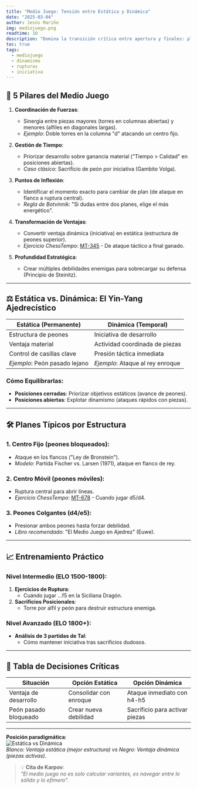 ```yaml
---
title: "Medio Juego: Tensión entre Estática y Dinámica"
date: "2025-03-04"
author: Jesús Mariño
img: mediojuego.png
readtime: 10
description: "Domina la transición crítica entre apertura y finales: planes concretos, rupturas y manejo de iniciativas."
toc: true
tags:
  - mediojuego
  - dinamismo
  - rupturas
  - iniciativa
---
```


## 🎯 **5 Pilares del Medio Juego**  
1. **Coordinación de Fuerzas**:  
   - Sinergia entre piezas mayores (torres en columnas abiertas) y menores (alfiles en diagonales largas).  
   - *Ejemplo*: Doble torres en la columna "d" atacando un centro fijo.  

2. **Gestión de Tiempo**:  
   - Priorizar desarrollo sobre ganancia material ("Tiempo > Calidad" en posiciones abiertas).  
   - *Caso clásico*: Sacrificio de peón por iniciativa (Gambito Volga).  

3. **Puntos de Inflexión**:  
   - Identificar el momento exacto para cambiar de plan (de ataque en flanco a ruptura central).  
   - *Regla de Botvinnik*: "Si dudas entre dos planes, elige el más energético".  

4. **Transformación de Ventajas**:  
   - Convertir ventaja dinámica (iniciativa) en estática (estructura de peones superior).  
   - *Ejercicio ChessTempo*: [MT-345](https://chesstempo.com/345) - De ataque táctico a final ganado.  

5. **Profundidad Estratégica**:  
   - Crear múltiples debilidades enemigas para sobrecargar su defensa (Principio de Steinitz).  

---

## ⚖️ **Estática vs. Dinámica: El Yin-Yang Ajedrecístico**  
| **Estática (Permanente)**       | **Dinámica (Temporal)**          |  
|----------------------------------|-----------------------------------|  
| Estructura de peones             | Iniciativa de desarrollo          |  
| Ventaja material                 | Actividad coordinada de piezas    |  
| Control de casillas clave        | Presión táctica inmediata         |  
| *Ejemplo*: Peón pasado lejano    | *Ejemplo*: Ataque al rey enroque  |  

### **Cómo Equilibrarlas**:  
- **Posiciones cerradas**: Priorizar objetivos estáticos (avance de peones).  
- **Posiciones abiertas**: Explotar dinamismo (ataques rápidos con piezas).  

---

## 🛠️ **Planes Típicos por Estructura**  
### 1. **Centro Fijo (peones bloqueados)**:  
- Ataque en los flancos ("Ley de Bronstein").  
- *Modelo*: Partida Fischer vs. Larsen (1971), ataque en flanco de rey.  

### 2. **Centro Móvil (peones móviles)**:  
- Ruptura central para abrir líneas.  
- *Ejercicio ChessTempo*: [MT-678](https://chesstempo.com/678) - Cuando jugar d5/d4.  

### 3. **Peones Colgantes (d4/e5)**:  
- Presionar ambos peones hasta forzar debilidad.  
- *Libro recomendado*: "El Medio Juego en Ajedrez" (Euwe).  

---

## 📈 **Entrenamiento Práctico**  
### Nivel Intermedio (ELO 1500-1800):  
1. **Ejercicios de Ruptura**:  
   - Cuándo jugar ...f5 en la Siciliana Dragón.  
2. **Sacrificios Posicionales**:  
   - Torre por alfil y peón para destruir estructura enemiga.  

### Nivel Avanzado (ELO 1800+):  
- **Análisis de 3 partidas de Tal**:  
  - Cómo mantener iniciativa tras sacrificios dudosos.  

---

## 🧩 **Tabla de Decisiones Críticas**  
| Situación                | Opción Estática           | Opción Dinámica            |  
|--------------------------|---------------------------|----------------------------|  
| Ventaja de desarrollo    | Consolidar con enroque    | Ataque inmediato con h4-h5 |  
| Peón pasado bloqueado    | Crear nueva debilidad     | Sacrificio para activar piezas |  

---

**Posición paradigmática**:  
![Estática vs Dinámica](https://chesstempo.com/position-images/789.png)  
*Blanco: Ventaja estática (mejor estructura) vs Negro: Ventaja dinámica (piezas activas).*

> 💡 **Cita de Karpov**:  
> *"El medio juego no es solo calcular variantes, es navegar entre lo sólido y lo efímero".*